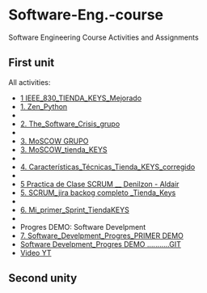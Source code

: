 # Software-Eng.-course
Software Engineering Course Activities and Assignments

## First unit
All activities:

* [1 IEEE_830_TIENDA_KEYS_Mejorado](https://github.com/Alenm1/Software-Eng.-course/blob/main/1%20IEEE_830_TIENDA_KEYS_Mejorado.pdf)
* [1. Zen_Python](https://github.com/Alenm1/Software-Eng.-course/blob/main/1.%20Zen_Python.pdf)
* 
* [2. The_Software_Crisis_grupo](https://github.com/Alenm1/Software-Eng.-course/blob/main/2.%20The_Software_Crisis_grupo.pdf)
*   
* [3. MoSCOW GRUPO](https://github.com/Alenm1/Software-Eng.-course/blob/main/3.%20MoSCOW.pdf)
* [3. MoSCOW_tienda_KEYS](https://github.com/Alenm1/Software-Eng.-course/blob/main/3.%20MoSCOW_tienda_KEYS.pdf)
*   
* [4. Características_Técnicas_Tienda_KEYS_corregido](https://github.com/Alenm1/Software-Eng.-course/blob/main/4.%20Caracter%C3%ADsticas_T%C3%A9cnicas_Tienda_KEYS_corregido.pdf)
* 
* [5 Practica de Clase SCRUM __ Denilzon - Aldair](https://github.com/Alenm1/Software-Eng.-course/blob/main/5%20Practica%20de%20Clase%20SCRUM%20__%20Denilzon%20-%20Aldair.pdf)
* [5. SCRUM_jira backog completo _Tienda_Keys](https://github.com/Alenm1/Software-Eng.-course/blob/main/5.%20SCRUM_jira%20backog%20completo%20_Tienda_Keys.pdf)
*   
* [6. Mi_primer_Sprint_TiendaKEYS](https://github.com/Alenm1/Software-Eng.-course/blob/main/6.%20Mi_primer_Sprint_TiendaKEYS.pdf)
*
* Progres DEMO: Software Develpment
* [7. Software_Develpment_Progres_PRIMER DEMO](https://github.com/Alenm1/Software-Eng.-course/blob/main/7.%20Software_Develpment_Progres_DEMO%20inicio.pdf)
* [Software Develpment_Progres DEMO ...........GIT](https://github.com/Alenm1/Aplicacion-KEYS.git)
* [Video YT](https://www.youtube.com/watch?v=MjdO44smMYs)


  
## Second unity
